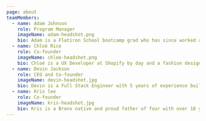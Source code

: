 ```yaml
---
page: about
teamMembers:
  - name: Adam Johnson
    role: Program Manager
    imageName: adam-headshot.png
    bio: Adam is a Flatiron School bootcamp grad who has since worked as a web developer and a QA Engineer for Broadway.com and is now a lead instructor for Flatiron School's immersive software engineering program. He has a passion for teaching others how to teach themselves and sharing the skills he's gained with the community.
  - name: Chloé Rice
    role: Co-founder
    imageName: chloe-headshot.png
    bio: Chloé is a UX Developer at Shopify by day and a fashion designer by night. She's passionate about accessibility and is one of "those" people that has to talk to every animal she comes across (even when flying by on her bike).
  - name: Devin Jackson
    role: CEO and Co-founder
    imageName: devin-headshot.jpg
    bio: Devin is a Full Stack Engineer with 5 years of experience building products with meaning. He loves finding people's hidden potential. His hobbies include debating Hip Hop, riding his bike, and sipping maple whiskey.
  - name: Kris lee
    role: Co-founder
    imageName: kris-headshot.jpg
    bio: Kris is a Bronx native and proud father of four with over 18 years in computer & network engineering, devoted to community development and technical literacy.
---
```

